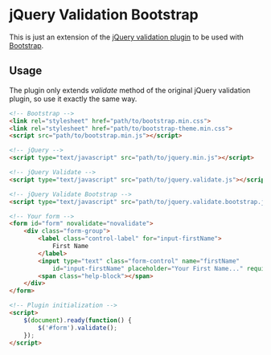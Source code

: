 # jQuery Validation Bootstrap

This is just an extension of the [jQuery validation plugin](http://jqueryvalidation.org/) to be used with [Bootstrap](http://getbootstrap.com).

## Usage

The plugin only extends *validate* method of the original jQuery validation plugin, so use
it exactly the same way.

```html
<!-- Bootstrap -->
<link rel="stylesheet" href="path/to/bootstrap.min.css">
<link rel="stylesheet" href="path/to/bootstrap-theme.min.css">
<script src="path/to/bootstrap.min.js"></script>

<!-- jQuery -->
<script type="text/javascript" src="path/to/jquery.min.js"></script>

<!-- jQuery Validate -->
<script type="text/javascript" src="path/to/jquery.validate.js"></script>

<!-- jQuery Validate Bootstrap -->
<script type="text/javascript" src="path/to/jquery.validate.bootstrap.js"></script>

<!-- Your form -->
<form id="form" novalidate="novalidate">
    <div class="form-group">
        <label class="control-label" for="input-firstName">
            First Name
        </label>
        <input type="text" class="form-control" name="firstName"
        	id="input-firstName" placeholder="Your First Name..." required>
        <span class="help-block"></span>
    </div>
</form>

<!-- Plugin initialization -->
<script>
	$(document).ready(function() {
		$('#form').validate();
	});
</script>
```